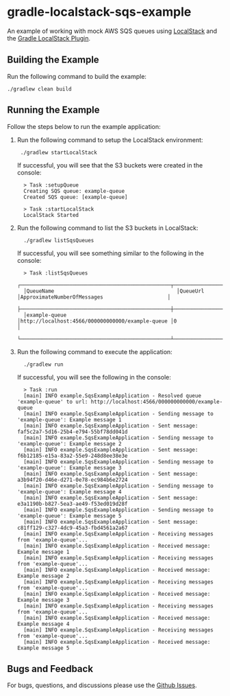 # gradle-localstack-sqs-example
An example of working with mock AWS SQS queues using [LocalStack](https://github.com/localstack/localstack) and the [Gradle LocalStack Plugin](https://github.com/Nike-Inc/gradle-localstack).

## Building the Example
Run the following command to build the example:

    ./gradlew clean build

## Running the Example
Follow the steps below to run the example application:

1. Run the following command to setup the LocalStack environment:

        ./gradlew startLocalStack

   If successful, you will see that the S3 buckets were created in the console:

         > Task :setupQueue
         Creating SQS queue: example-queue
         Created SQS queue: [example-queue]
         
         > Task :startLocalStack
         LocalStack Started

2. Run the following command to list the S3 buckets in LocalStack:

         ./gradlew listSqsQueues

   If successful, you will see something similar to the following in the console:
   
         > Task :listSqsQueues
         ┌─────────────────────────────────────────────────┬─────────────────────────────────────────────────┬────────────────────────────────────────────────┐
         │QueueName                                        │QueueUrl                                         │ApproximateNumberOfMessages                     │
         ├─────────────────────────────────────────────────┼─────────────────────────────────────────────────┼────────────────────────────────────────────────┤
         │example-queue                                    │http://localhost:4566/000000000000/example-queue │0                                               │
         └─────────────────────────────────────────────────┴─────────────────────────────────────────────────┴────────────────────────────────────────────────┘

3. Run the following command to execute the application:

         ./gradlew run

   If successful, you will see the following in the console:

         > Task :run
         [main] INFO example.SqsExampleApplication - Resolved queue 'example-queue' to url: http://localhost:4566/000000000000/example-queue
         [main] INFO example.SqsExampleApplication - Sending message to 'example-queue': Example message 1
         [main] INFO example.SqsExampleApplication - Sent message: faf5c2a7-5d16-25b4-e794-55bf78dd041d
         [main] INFO example.SqsExampleApplication - Sending message to 'example-queue': Example message 2
         [main] INFO example.SqsExampleApplication - Sent message: f6b12185-e15a-83a2-55e9-248d8ee38e3e
         [main] INFO example.SqsExampleApplication - Sending message to 'example-queue': Example message 3
         [main] INFO example.SqsExampleApplication - Sent message: a3b94f20-d46e-d271-0e78-ec984b6e2724
         [main] INFO example.SqsExampleApplication - Sending message to 'example-queue': Example message 4
         [main] INFO example.SqsExampleApplication - Sent message: e3a1190b-b827-5ea3-ae49-f53ed019d28f
         [main] INFO example.SqsExampleApplication - Sending message to 'example-queue': Example message 5
         [main] INFO example.SqsExampleApplication - Sent message: c81ff129-c327-4dc9-45a3-fbd4561a2a67
         [main] INFO example.SqsExampleApplication - Receiving messages from 'example-queue'...
         [main] INFO example.SqsExampleApplication - Received message: Example message 1
         [main] INFO example.SqsExampleApplication - Receiving messages from 'example-queue'...
         [main] INFO example.SqsExampleApplication - Received message: Example message 2
         [main] INFO example.SqsExampleApplication - Receiving messages from 'example-queue'...
         [main] INFO example.SqsExampleApplication - Received message: Example message 3
         [main] INFO example.SqsExampleApplication - Receiving messages from 'example-queue'...
         [main] INFO example.SqsExampleApplication - Received message: Example message 4
         [main] INFO example.SqsExampleApplication - Receiving messages from 'example-queue'...
         [main] INFO example.SqsExampleApplication - Received message: Example message 5

## Bugs and Feedback
For bugs, questions, and discussions please use the [Github Issues](https://github.com/gregwhitaker/gradle-localstack-sqs-example/issues).
